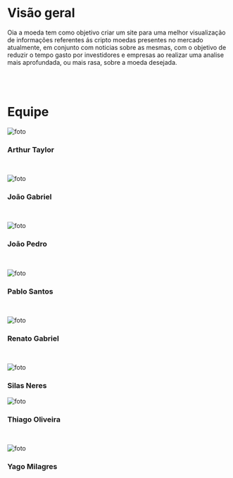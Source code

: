 # Visão geral

Oia a moeda tem como objetivo criar um site para uma melhor visualização de informações referentes ás cripto moedas presentes no mercado atualmente, em conjunto com noticias sobre as mesmas, com o objetivo de reduzir o tempo gasto por investidores e empresas ao realizar uma analise mais aprofundada, ou mais rasa, sobre a moeda desejada.

</br></br>
# Equipe

<div class="container">
    <div class="row">
        <div class="col-lg-3">

![foto](https://avatars.githubusercontent.com/u/71983159?v=4)
        <h3 class="fw-normal">Arthur Taylor</h3>
        </div>  
        <div class="col-lg-3">

![foto](https://avatars.githubusercontent.com/u/71887485?v=4)
        <h3 class="fw-normal">João Gabriel</h3>
        </div>  
        <div class="col-lg-3">

![foto](https://avatars.githubusercontent.com/u/56097889?v=4)
        <h3 class="fw-normal">João Pedro</h3>
        </div>  
        <div class="col-lg-3">

![foto](https://avatars.githubusercontent.com/u/45216323?v=4)
        <h3 class="fw-normal">Pablo Santos</h3>
        </div>  
        <div class="col-lg-3">

![foto](https://avatars.githubusercontent.com/u/76188480?v=4)
        <h3 class="fw-normal">Renato Gabriel</h3>
        </div>   
        <div class="col-lg-3">

![foto](https://avatars.githubusercontent.com/u/78981008?v=4)
        <h3 class="fw-normal">Silas Neres</h3>
        </div>
        <div class="col-lg-3">

![foto](https://avatars.githubusercontent.com/u/71983200?v=4)
        <h3 class="fw-normal">Thiago Oliveira</h3>
        </div>    
        <div class="col-lg-3">

![foto](https://avatars.githubusercontent.com/u/73550220?v=4)
        <h3 class="fw-normal">Yago Milagres</h3>
        </div>          
    </div>
</div>
